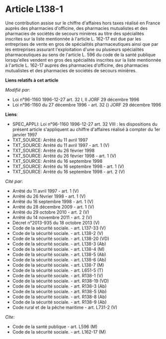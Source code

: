 # Article L138-1

Une contribution assise sur le chiffre d'affaires hors taxes réalisé en France auprès des pharmacies d'officine, des
pharmacies mutualistes et des pharmacies de sociétés de secours minières au titre des spécialités inscrites sur la liste
mentionnée à l'article L. 162-17 est due par les entreprises de vente en gros de spécialités pharmaceutiques ainsi que par
les entreprises assurant l'exploitation d'une ou plusieurs spécialités pharmaceutiques au sens de l'article L. 596 du code de
la santé publique lorsqu'elles vendent en gros des spécialités inscrites sur la liste mentionnée à l'article L. 162-17 auprès
des pharmacies d'officine, des pharmacies mutualistes et des pharmacies de sociétés de secours minières.

**Liens relatifs à cet article**

_Modifié par_:

  - Loi n°96-1160 1996-12-27 art. 32 I, II JORF 29 décembre 1996
  - Loi n°96-1160 du 27 décembre 1996 - art. 32 () JORF 29 décembre 1996

**Liens**:

  - SPEC_APPLI: Loi n°96-1160 1996-12-27 art. 32 VIII : les dispositions du présent article s'appliquent au chiffre d'affaires réalisé à compter du 1er janvier 1997
  - TXT_SOURCE: Arrêté du 11 avril 1997
  - TXT_SOURCE: Arrêté du 11 avril 1997 - art. 1 (V)
  - TXT_SOURCE: Arrêté du 26 février 1998
  - TXT_SOURCE: Arrêté du 26 février 1998 - art. 1 (V)
  - TXT_SOURCE: Arrêté du 16 septembre 1998
  - TXT_SOURCE: Arrêté du 16 septembre 1998 - art. 1 (V)
  - TXT_SOURCE: Arrêté du 16 septembre 1998 - art. 2 (V)

_Cité par_:

  - Arrêté du 11 avril 1997 - art. 1 (V)
  - Arrêté du 26 février 1998 - art. 1 (V)
  - Arrêté du 16 septembre 1998 - art. 1 (V)
  - Arrêté du 28 décembre 2009 - art. 1 (V)
  - Arrêté du 29 octobre 2010 - art. 2 (V)
  - Arrêté du 14 novembre 2011 - art. 2 (V)
  - Décret n°2013-935 du 18 octobre 2013 (V)
  - Code de la sécurité sociale. - art. L137-33 (V)
  - Code de la sécurité sociale. - art. L138-2 (V)
  - Code de la sécurité sociale. - art. L138-20 (VD)
  - Code de la sécurité sociale. - art. L138-3 (Ab)
  - Code de la sécurité sociale. - art. L138-4 (M)
  - Code de la sécurité sociale. - art. L138-5 (Ab)
  - Code de la sécurité sociale. - art. L138-6 (Ab)
  - Code de la sécurité sociale. - art. L138-7 (M)
  - Code de la sécurité sociale. - art. L651-5 (T)
  - Code de la sécurité sociale. - art. R138-1 (V)
  - Code de la sécurité sociale. - art. R138-19 (VD)
  - Code de la sécurité sociale. - art. R138-3 (Ab)
  - Code de la sécurité sociale. - art. R138-5 (Ab)
  - Code de la sécurité sociale. - art. R138-8 (Ab)
  - Code de la sécurité sociale. - art. R138-9 (Ab)
  - Code rural et de la pêche maritime - art. L731-2 (V)

_Cite_:

  - Code de la santé publique - art. L596 (M)
  - Code de la sécurité sociale. - art. L162-17 (M)
